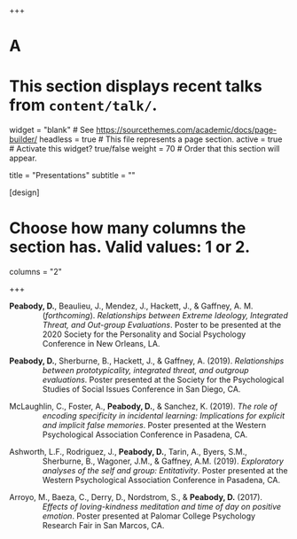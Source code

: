 +++
# A
# This section displays recent talks from `content/talk/`.

widget = "blank"  # See https://sourcethemes.com/academic/docs/page-builder/
headless = true  # This file represents a page section.
active = true  # Activate this widget? true/false
weight = 70  # Order that this section will appear.

title = "Presentations"
subtitle = ""

[design]
  # Choose how many columns the section has. Valid values: 1 or 2.
  columns = "2"


+++
<p style="margin-left: 60px; text-indent: -60px;"><b>Peabody, D.</b>, Beaulieu, J., Mendez, J., Hackett, J., & Gaffney, A. M. (<i>forthcoming</i>). <i>Relationships between Extreme Ideology, Integrated Threat, and Out-group Evaluations</i>. Poster to be presented at the 2020 Society for the Personality and Social Psychology Conference in New Orleans, LA.</p>

<p style="margin-left: 60px; text-indent: -60px;"><b>Peabody, D.</b>, Sherburne, B., Hackett, J., & Gaffney, A. (2019). <i>Relationships between prototypicality, integrated threat, and outgroup evaluations</i>. Poster presented at the Society for the Psychological Studies of Social Issues Conference in San Diego, CA.</p>

<p style="margin-left: 60px; text-indent: -60px;">McLaughlin, C., Foster, A., <b>Peabody, D.</b>, & Sanchez, K. (2019). <i>The role of encoding specificity in incidental learning: Implications for explicit and implicit false memories</i>. Poster presented at the Western Psychological Association Conference in Pasadena, CA.</p>

<p style="margin-left: 60px; text-indent: -60px;">Ashworth, L.F., Rodriguez, J., <b>Peabody, D.</b>, Tarin, A., Byers, S.M., Sherburne, B., Wagoner, J.M., & Gaffney, A.M. (2019). <i>Exploratory analyses of the self and group: Entitativity</i>. Poster presented at the Western Psychological Association Conference in Pasadena, CA.</p>

<p style="margin-left: 60px; text-indent: -60px;">Arroyo, M., Baeza, C., Derry, D., Nordstrom, S., & <b>Peabody, D.</b> (2017). <i>Effects of loving-kindness meditation and time of day on positive emotion</i>. Poster presented at Palomar College Psychology Research Fair in San Marcos, CA.</p>
